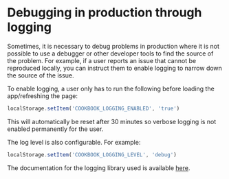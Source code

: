 # Debugging in production through logging

Sometimes, it is necessary to debug problems in production
where it is not possible to use a debugger or other developer tools to find the
source of the problem.
For example, if a user reports an issue that cannot be reproduced locally,
you can instruct them to enable logging to narrow down the source of the issue.

To enable logging, a user only has to run the following before loading the app/refreshing the page:
```js
localStorage.setItem('COOKBOOK_LOGGING_ENABLED', 'true')
```

This will automatically be reset after 30 minutes so verbose logging is not enabled permanently for the user.

The log level is also configurable. For example:
```js
localStorage.setItem('COOKBOOK_LOGGING_LEVEL', 'debug')
```

The documentation for the logging library used is available [here](https://www.npmjs.com/package/vuejs-logger).
